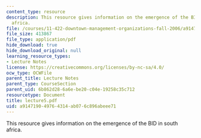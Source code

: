 ```yaml
---
content_type: resource
description: This resource gives information on the emergence of the BID in south
  africa.
file: /courses/11-422-downtown-management-organizations-fall-2006/a914719049764314ab076c896abeee71_lecture5.pdf
file_size: 413867
file_type: application/pdf
hide_download: true
hide_download_original: null
learning_resource_types:
- Lecture Notes
license: https://creativecommons.org/licenses/by-nc-sa/4.0/
ocw_type: OCWFile
parent_title: Lecture Notes
parent_type: CourseSection
parent_uid: 6b862d28-6a6e-be20-c04e-19258c35c712
resourcetype: Document
title: lecture5.pdf
uid: a9147190-4976-4314-ab07-6c896abeee71
---
```

This resource gives information on the emergence of the BID in south africa.